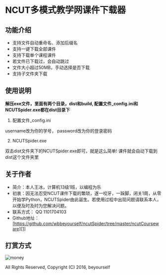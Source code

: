 # NCUT多模式教学网课件下载器


## 功能介绍
- 支持文件自动重命名、添加后缀名
- 支持一键下载全部课件
- 支持下载单个课程课件
- 若文件已下载过，会自动跳过
- 文件大小超过50MB，手动选择是否下载
- 支持子文件夹下载

## 使用说明

**解压exe文件，里面有两个目录，dist和build, 配置文件_config.ini和NCUTSpider.exe都在dist目录下**

1. 配置文件_config.ini

username改为你的学号， password改为你的登录密码

2. NCUTSpider.exe

双击dist文件夹下的NCUTSpider.exe即可，就是这么简单! 课件就会自动下载到dist这个文件夹里

## 关于作者

- 简介：本人王冰，计算机13级1班，以编程为乐
- 初衷：因无法忍受NCUT课件下载的繁琐，遂一咬牙，一跺脚，闭关1周，从零开始学Python，NCUTSpider由此诞生。若使用过程中出现问题请联系本人，以便及时及时为您解决问题。
- 联系方式： QQ 1101704103
- Github地址：[https://github.com/wbbeyourself/ncutSpider/tree/master/ncutCourseware][1]


## 打赏方式
![money](https://raw.githubusercontent.com/wbbeyourself/Pictures/master/money.png)

All Rights Reserved, Copyright (C) 2016, beyourself

[1]:https://github.com/wbbeyourself/ncutSpider/tree/master/ncutCourseware
